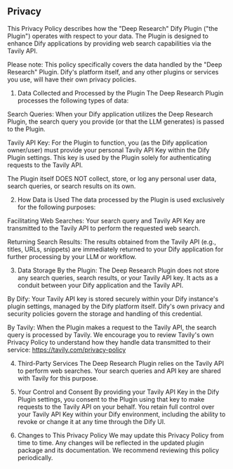 ## Privacy

This Privacy Policy describes how the "Deep Research" Dify Plugin ("the Plugin") operates with respect to your data. The Plugin is designed to enhance Dify applications by providing web search capabilities via the Tavily API.

Please note: This policy specifically covers the data handled by the "Deep Research" Plugin. Dify's platform itself, and any other plugins or services you use, will have their own privacy policies.

1. Data Collected and Processed by the Plugin
The Deep Research Plugin processes the following types of data:

Search Queries: When your Dify application utilizes the Deep Research Plugin, the search query you provide (or that the LLM generates) is passed to the Plugin.

Tavily API Key: For the Plugin to function, you (as the Dify application owner/user) must provide your personal Tavily API Key within the Dify Plugin settings. This key is used by the Plugin solely for authenticating requests to the Tavily API.

The Plugin itself DOES NOT collect, store, or log any personal user data, search queries, or search results on its own.

2. How Data is Used
The data processed by the Plugin is used exclusively for the following purposes:

Facilitating Web Searches: Your search query and Tavily API Key are transmitted to the Tavily API to perform the requested web search.

Returning Search Results: The results obtained from the Tavily API (e.g., titles, URLs, snippets) are immediately returned to your Dify application for further processing by your LLM or workflow.

3. Data Storage
By the Plugin: The Deep Research Plugin does not store any search queries, search results, or your Tavily API key. It acts as a conduit between your Dify application and the Tavily API.

By Dify: Your Tavily API key is stored securely within your Dify instance's plugin settings, managed by the Dify platform itself. Dify's own privacy and security policies govern the storage and handling of this credential.

By Tavily: When the Plugin makes a request to the Tavily API, the search query is processed by Tavily. We encourage you to review Tavily's own Privacy Policy to understand how they handle data transmitted to their service: https://tavily.com/privacy-policy

4. Third-Party Services
The Deep Research Plugin relies on the Tavily API to perform web searches. Your search queries and API key are shared with Tavily for this purpose.

5. Your Control and Consent
By providing your Tavily API Key in the Dify Plugin settings, you consent to the Plugin using that key to make requests to the Tavily API on your behalf. You retain full control over your Tavily API Key within your Dify environment, including the ability to revoke or change it at any time through the Dify UI.

6. Changes to This Privacy Policy
We may update this Privacy Policy from time to time. Any changes will be reflected in the updated plugin package and its documentation. We recommend reviewing this policy periodically.
